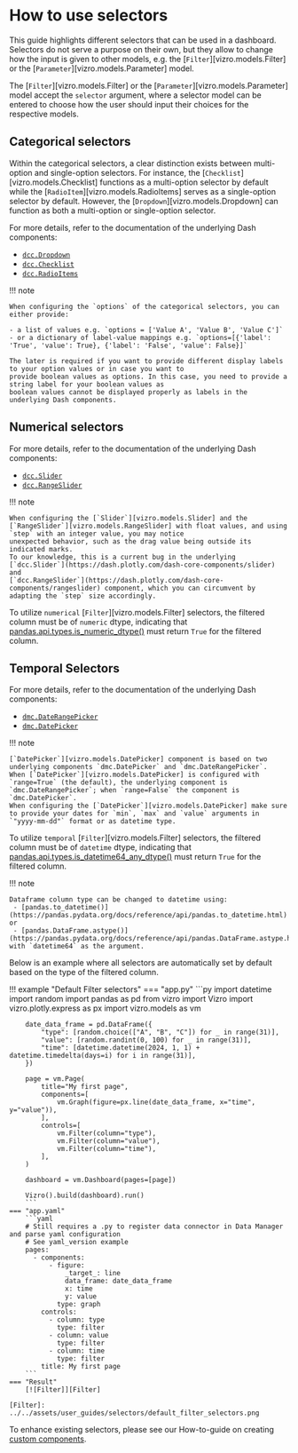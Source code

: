 # How to use selectors

This guide highlights different selectors that can be used in a dashboard. Selectors do not serve a purpose on their own, but they allow to change how the input is given to other models, e.g. the [`Filter`][vizro.models.Filter] or the [`Parameter`][vizro.models.Parameter] model.

The [`Filter`][vizro.models.Filter] or the [`Parameter`][vizro.models.Parameter] model accept the `selector` argument, where a selector model can be entered to choose how the user should input their choices for the respective models.

## Categorical selectors

Within the categorical selectors, a clear distinction exists between multi-option and single-option selectors.
For instance, the [`Checklist`][vizro.models.Checklist] functions as a multi-option selector by default while
the [`RadioItem`][vizro.models.RadioItems] serves as a single-option selector by default. However, the
[`Dropdown`][vizro.models.Dropdown] can function as both a multi-option or single-option selector.

For more details, refer to the documentation of the underlying Dash components:

- [`dcc.Dropdown`](https://dash.plotly.com/dash-core-components/dropdown)
- [`dcc.Checklist`](https://dash.plotly.com/dash-core-components/checklist)
- [`dcc.RadioItems`](https://dash.plotly.com/dash-core-components/radioitems)

!!! note

    When configuring the `options` of the categorical selectors, you can either provide:

    - a list of values e.g. `options = ['Value A', 'Value B', 'Value C']`
    - or a dictionary of label-value mappings e.g. `options=[{'label': 'True', 'value': True}, {'label': 'False', 'value': False}]`

    The later is required if you want to provide different display labels to your option values or in case you want to
    provide boolean values as options. In this case, you need to provide a string label for your boolean values as
    boolean values cannot be displayed properly as labels in the underlying Dash components.

## Numerical selectors

For more details, refer to the documentation of the underlying Dash components:

- [`dcc.Slider`](https://dash.plotly.com/dash-core-components/slider])
- [`dcc.RangeSlider`](https://dash.plotly.com/dash-core-components/rangeslider])

!!! note

    When configuring the [`Slider`][vizro.models.Slider] and the [`RangeSlider`][vizro.models.RangeSlider] with float values, and using `step` with an integer value, you may notice
    unexpected behavior, such as the drag value being outside its indicated marks.
    To our knowledge, this is a current bug in the underlying [`dcc.Slider`](https://dash.plotly.com/dash-core-components/slider) and
    [`dcc.RangeSlider`](https://dash.plotly.com/dash-core-components/rangeslider) component, which you can circumvent by adapting the `step` size accordingly.

To utilize `numerical` [`Filter`][vizro.models.Filter] selectors, the filtered column must be of `numeric` dtype,
indicating that [pandas.api.types.is_numeric_dtype()](https://pandas.pydata.org/docs/reference/api/pandas.api.types.is_numeric_dtype.html) must return `True` for the filtered column.

## Temporal Selectors

For more details, refer to the documentation of the underlying Dash components:

- [`dmc.DateRangePicker`](https://www.dash-mantine-components.com/components/datepicker#daterangepicker)
- [`dmc.DatePicker`](https://www.dash-mantine-components.com/components/datepicker)

!!! note

    [`DatePicker`][vizro.models.DatePicker] component is based on two underlying components `dmc.DatePicker` and `dmc.DateRangePicker`.
    When [`DatePicker`][vizro.models.DatePicker] is configured with `range=True` (the default), the underlying component is `dmc.DateRangePicker`; when `range=False` the component is `dmc.DatePicker`.
    When configuring the [`DatePicker`][vizro.models.DatePicker] make sure to provide your dates for `min`, `max` and `value` arguments in `"yyyy-mm-dd"` format or as datetime type.

To utilize `temporal` [`Filter`][vizro.models.Filter] selectors, the filtered column must be of `datetime` dtype,
indicating that [pandas.api.types.is_datetime64_any_dtype()](https://pandas.pydata.org/docs/reference/api/pandas.api.types.is_datetime64_any_dtype.html) must return `True` for the filtered column.

!!! note

    Dataframe column type can be changed to datetime using:
     - [pandas.to_datetime()](https://pandas.pydata.org/docs/reference/api/pandas.to_datetime.html) or
     - [pandas.DataFrame.astype()](https://pandas.pydata.org/docs/reference/api/pandas.DataFrame.astype.html) with `datetime64` as the argument.

Below is an example where all selectors are automatically set by default based on the type of the filtered column.

!!! example "Default Filter selectors"
    === "app.py"
        ```py
        import datetime
        import random
        import pandas as pd
        from vizro import Vizro
        import vizro.plotly.express as px
        import vizro.models as vm

        date_data_frame = pd.DataFrame({
            "type": [random.choice(["A", "B", "C"]) for _ in range(31)],
            "value": [random.randint(0, 100) for _ in range(31)],
            "time": [datetime.datetime(2024, 1, 1) + datetime.timedelta(days=i) for i in range(31)],
        })

        page = vm.Page(
            title="My first page",
            components=[
                vm.Graph(figure=px.line(date_data_frame, x="time", y="value")),
            ],
            controls=[
                vm.Filter(column="type"),
                vm.Filter(column="value"),
                vm.Filter(column="time"),
            ],
        )

        dashboard = vm.Dashboard(pages=[page])

        Vizro().build(dashboard).run()
        ```
    === "app.yaml"
        ```yaml
        # Still requires a .py to register data connector in Data Manager and parse yaml configuration
        # See yaml_version example
        pages:
          - components:
              - figure:
                  _target_: line
                  data_frame: date_data_frame
                  x: time
                  y: value
                type: graph
            controls:
              - column: type
                type: filter
              - column: value
                type: filter
              - column: time
                type: filter
            title: My first page
        ```
    === "Result"
        [![Filter]][Filter]

    [Filter]: ../../assets/user_guides/selectors/default_filter_selectors.png


To enhance existing selectors, please see our How-to-guide on creating [custom components](custom_components.md).
